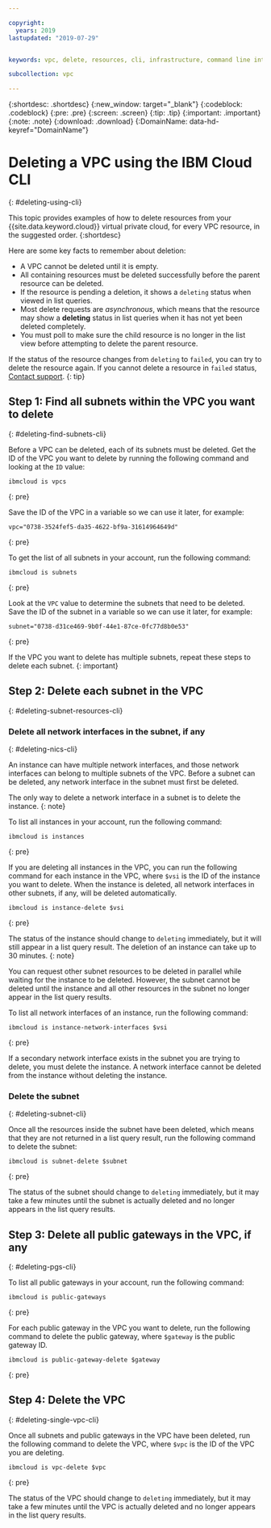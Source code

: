 ```yaml
---

copyright:
  years: 2019
lastupdated: "2019-07-29"


keywords: vpc, delete, resources, cli, infrastructure, command line interface

subcollection: vpc

---
```


{:shortdesc: .shortdesc}
{:new_window: target="_blank"}
{:codeblock: .codeblock}
{:pre: .pre}
{:screen: .screen}
{:tip: .tip}
{:important: .important}
{:note: .note}
{:download: .download}
{:DomainName: data-hd-keyref="DomainName"}

# Deleting a VPC using the IBM Cloud CLI
{: #deleting-using-cli}

This topic provides examples of how to delete resources from your {{site.data.keyword.cloud}} virtual private cloud, for every VPC resource, in the suggested order.
{:shortdesc}

Here are some key facts to remember about deletion:

* A VPC cannot be deleted until it is empty. 
* All containing resources must be deleted successfully before the parent resource can be deleted. 
* If the resource is pending a deletion, it shows a `deleting` status when viewed in list queries. 
* Most delete requests are _asynchronous_, which means that the resource may show a **deleting** status in list queries when it has not yet been deleted completely. 
* You must poll to make sure the child resource is no longer in the list view before attempting to delete the parent resource. 

If the status of the resource changes from `deleting` to `failed`, you can try to delete the resource again. If you cannot delete a resource in `failed` status, [Contact support](/docs/vpc-on-classic?topic=vpc-on-classic-getting-help-and-support).
{: tip}

## Step 1: Find all subnets within the VPC you want to delete
{: #deleting-find-subnets-cli}

Before a VPC can be deleted, each of its subnets must be deleted. Get the ID of the VPC you want to delete by running the following command and looking at the `ID` value:

```
ibmcloud is vpcs
```
{: pre}

Save the ID of the VPC in a variable so we can use it later, for example:

```
vpc="0738-3524fef5-da35-4622-bf9a-31614964649d"
```
{: pre}

To get the list of all subnets in your account, run the following command:

```
ibmcloud is subnets
```
{: pre}

Look at the `VPC` value to determine the subnets that need to be deleted. Save the ID of the subnet in a variable so we can use it later, for example:

```
subnet="0738-d31ce469-9b0f-44e1-87ce-0fc77d8b0e53"
```
{: pre}

If the VPC you want to delete has multiple subnets, repeat these steps to delete each subnet.
{: important}

## Step 2: Delete each subnet in the VPC
{: #deleting-subnet-resources-cli}


### Delete all network interfaces in the subnet, if any
{: #deleting-nics-cli}

An instance can have multiple network interfaces, and those network interfaces can belong to multiple subnets of the VPC. Before a subnet can be deleted, any network interface in the subnet must first be deleted. 

The only way to delete a network interface in a subnet is to delete the instance.
{: note}

To list all instances in your account, run the following command:

```
ibmcloud is instances
```
{: pre}

If you are deleting all instances in the VPC, you can run the following command for each instance in the VPC, where `$vsi` is the ID of the instance you want to delete. When the instance is deleted, all network interfaces in other subnets, if any, will be deleted automatically.

```
ibmcloud is instance-delete $vsi
```
{: pre}

The status of the instance should change to `deleting` immediately, but it will still appear in a list query result. The deletion of an instance can take up to 30 minutes.
{: note}

You can request other subnet resources to be deleted in parallel while waiting for the instance to be deleted. However, the subnet cannot be deleted until the instance and all other resources in the subnet no longer appear in the list query results.

To list all network interfaces of an instance, run the following command:

```
ibmcloud is instance-network-interfaces $vsi
```
{: pre}

If a secondary network interface exists in the subnet you are trying to delete, you must delete the instance. A network interface cannot be deleted from the instance without deleting the instance.

### Delete the subnet
{: #deleting-subnet-cli}

Once all the resources inside the subnet have been deleted, which means that they are not returned in a list query result, run the following command to delete the subnet:

```
ibmcloud is subnet-delete $subnet
```
{: pre}

The status of the subnet should change to `deleting` immediately, but it may take a few minutes until the subnet is actually deleted and no longer appears in the list query results.

## Step 3: Delete all public gateways in the VPC, if any
{: #deleting-pgs-cli}

To list all public gateways in your account, run the following command:

```
ibmcloud is public-gateways
```
{: pre}

For each public gateway in the VPC you want to delete, run the following command to delete the public gateway, where `$gateway` is the public gateway ID.

```
ibmcloud is public-gateway-delete $gateway
```
{: pre}


## Step 4: Delete the VPC
{: #deleting-single-vpc-cli}

Once all subnets and public gateways in the VPC have been deleted, run the following command to delete the VPC, where `$vpc` is the ID of the VPC you are deleting.

```
ibmcloud is vpc-delete $vpc
```
{: pre}

The status of the VPC should change to `deleting` immediately, but it may take a few minutes until the VPC is actually deleted and no longer appears in the list query results.
